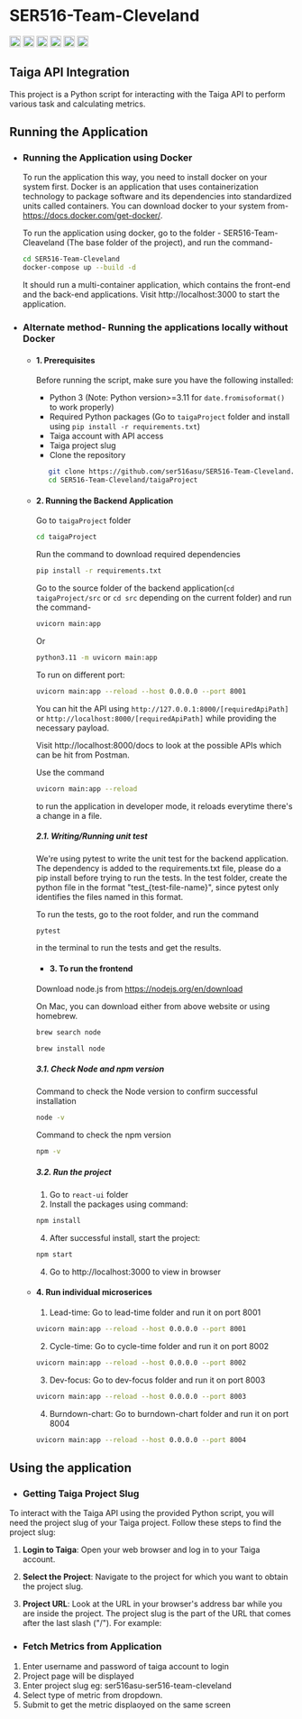 # SER516-Team-Cleveland
<div>
    <img width="20" src="https://user-images.githubusercontent.com/25181517/183423507-c056a6f9-1ba8-4312-a350-19bcbc5a8697.png" alt="Python" title="Python"/>
    <img width="20" src="https://user-images.githubusercontent.com/25181517/183897015-94a058a6-b86e-4e42-a37f-bf92061753e5.png" alt="React" title="React"/>
    <img width="20" src="https://user-images.githubusercontent.com/25181517/117207330-263ba280-adf4-11eb-9b97-0ac5b40bc3be.png" alt="Docker" title="Docker"/>
    <img width="20" src="https://user-images.githubusercontent.com/25181517/121401671-49102800-c959-11eb-9f6f-74d49a5e1774.png" alt="npm" title="npm"/>
    <img width="20" src="https://user-images.githubusercontent.com/25181517/184146221-671413cb-b1ae-47db-a232-b37c99281516.png" alt="SonarQube" title="SonarQube"/>
    <img width="20" src="https://user-images.githubusercontent.com/25181517/184117132-9e89a93b-65fb-47c3-91e7-7d0f99e7c066.png" alt="pytest" title="pytest"/>
</div>

## Taiga API Integration

This project is a Python script for interacting with the Taiga API to perform various task and calculating metrics.

## Running the Application

- ### Running the Application using Docker

  To run the application this way, you need to install docker on your system first. Docker is an application that
  uses containerization technology to package software and its dependencies into standardized units called containers. 
  You can download docker to your system from- https://docs.docker.com/get-docker/.

  To run the application using docker, go to the folder - SER516-Team-Cleaveland (The base folder of the project),
  and run the command- 

   ``` bash
   cd SER516-Team-Cleveland
   docker-compose up --build -d
   ```
  It should run a multi-container application, which contains the front-end and the back-end applications. 
  Visit http://localhost:3000 to start the application. 

- ### Alternate method- Running the applications locally without Docker

  - #### 1. Prerequisites

    Before running the script, make sure you have the following installed:

    - Python 3 (Note: Python version>=3.11 for `date.fromisoformat()` to work properly)
    - Required Python packages (Go to `taigaProject` folder and install using `pip install -r requirements.txt`)
    - Taiga account with API access
    - Taiga project slug
    - Clone the repository
    ```bash
       git clone https://github.com/ser516asu/SER516-Team-Cleveland.git
       cd SER516-Team-Cleveland/taigaProject
    ```

  - #### 2. Running the Backend Application

    Go to `taigaProject` folder
    ``` bash
    cd taigaProject
    ```
    Run the command to download required dependencies
    ``` bash
    pip install -r requirements.txt
    ```
    Go to the source folder of the backend application(`cd taigaProject/src` or `cd src` depending on the current folder) and run the command- 
    ``` bash
    uvicorn main:app 
    ```
    Or
    ``` bash
    python3.11 -m uvicorn main:app
    ```

    To run on different port:
    ``` bash
    uvicorn main:app --reload --host 0.0.0.0 --port 8001
    ```

    You can hit the API using `http://127.0.0.1:8000/[requiredApiPath]` or `http://localhost:8000/[requiredApiPath]`
    while providing the necessary payload. 

    Visit http://localhost:8000/docs to look at the possible APIs which can be hit from Postman.

    Use the command 
    ``` bash
    uvicorn main:app --reload
    ```
    to run the application in developer mode, it reloads everytime there's a change in a file. 

    ##### 2.1. Writing/Running unit test

    We're using pytest to write the unit test for the backend application. 
    The dependency is added to the requirements.txt file, please do a pip install before trying to run the tests. 
    In the test folder, create the python file in the format "test_{test-file-name}", since pytest only identifies the 
    files named in this format.

    To run the tests, go to the root folder, and run the command 
    ```
    pytest
    ```
    in the terminal to run the tests and get the results.

    - #### 3. To run the frontend
    Download node.js from https://nodejs.org/en/download

    On Mac, you can download either from above website or using homebrew.
    ``` bash
    brew search node
    ```
    ``` bash
    brew install node
    ```

    ##### 3.1. Check Node and npm version

    Command to check the Node version to confirm successful installation
    ``` bash
    node -v
    ```
    Command to check the npm version
    ``` bash
    npm -v
    ```

    ##### 3.2. Run the project
    1. Go to `react-ui` folder
    2. Install the packages using command:
    ``` bash
    npm install
    ```
    4. After successful install, start the project:
    ``` bash
    npm start
    ```
    4. Go to http://localhost:3000 to view in browser

  - #### 4. Run individual microserices
    1. Lead-time: Go to lead-time folder and run it on port 8001
    ``` bash
    uvicorn main:app --reload --host 0.0.0.0 --port 8001
    ```

    2. Cycle-time: Go to cycle-time folder and run it on port 8002
    ``` bash
    uvicorn main:app --reload --host 0.0.0.0 --port 8002
    ```

    3. Dev-focus: Go to dev-focus folder and run it on port 8003
    ``` bash
    uvicorn main:app --reload --host 0.0.0.0 --port 8003
    ```

    4. Burndown-chart: Go to burndown-chart folder and run it on port 8004
    ``` bash
    uvicorn main:app --reload --host 0.0.0.0 --port 8004
    ```

## Using the application
  
- ### Getting Taiga Project Slug

To interact with the Taiga API using the provided Python script, you will need the project slug of your Taiga project. Follow these steps to find the project slug:

1. **Login to Taiga**: Open your web browser and log in to your Taiga account.

2. **Select the Project**: Navigate to the project for which you want to obtain the project slug.

3. **Project URL**: Look at the URL in your browser's address bar while you are inside the project. The project slug is the part of the URL that comes after the last slash     ("/"). For example:


- ### Fetch Metrics from Application
1. Enter username and password of taiga account to login
2. Project page will be displayed
3. Enter project slug eg: ser516asu-ser516-team-cleveland
4. Select type of metric from dropdown.
5. Submit to get the metric displaoyed on the same screen
